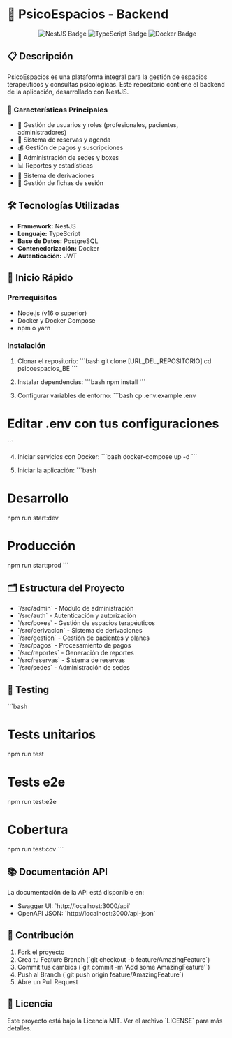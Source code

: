 # 🏥 PsicoEspacios - Backend

<p align="center">
  <img src="https://img.shields.io/badge/NestJS-E0234E?style=for-the-badge&logo=nestjs&logoColor=white" alt="NestJS Badge"/>
  <img src="https://img.shields.io/badge/TypeScript-007ACC?style=for-the-badge&logo=typescript&logoColor=white" alt="TypeScript Badge"/>
  <img src="https://img.shields.io/badge/Docker-2CA5E0?style=for-the-badge&logo=docker&logoColor=white" alt="Docker Badge"/>
</p>

## 📋 Descripción

PsicoEspacios es una plataforma integral para la gestión de espacios terapéuticos y consultas psicológicas. Este repositorio contiene el backend de la aplicación, desarrollado con NestJS.

### 🎯 Características Principales

- 👥 Gestión de usuarios y roles (profesionales, pacientes, administradores)
- 📅 Sistema de reservas y agenda
- 💰 Gestión de pagos y suscripciones
- 📍 Administración de sedes y boxes
- 📊 Reportes y estadísticas
- 🔄 Sistema de derivaciones
- 📝 Gestión de fichas de sesión

## 🛠️ Tecnologías Utilizadas

- **Framework:** NestJS
- **Lenguaje:** TypeScript
- **Base de Datos:** PostgreSQL
- **Contenedorización:** Docker
- **Autenticación:** JWT

## 🚀 Inicio Rápido

### Prerrequisitos

- Node.js (v16 o superior)
- Docker y Docker Compose
- npm o yarn

### Instalación

1. Clonar el repositorio:
\`\`\`bash
git clone [URL_DEL_REPOSITORIO]
cd psicoespacios_BE
\`\`\`

2. Instalar dependencias:
\`\`\`bash
npm install
\`\`\`

3. Configurar variables de entorno:
\`\`\`bash
cp .env.example .env
# Editar .env con tus configuraciones
\`\`\`

4. Iniciar servicios con Docker:
\`\`\`bash
docker-compose up -d
\`\`\`

5. Iniciar la aplicación:
\`\`\`bash
# Desarrollo
npm run start:dev

# Producción
npm run start:prod
\`\`\`

## 🗂️ Estructura del Proyecto

- \`/src/admin\` - Módulo de administración
- \`/src/auth\` - Autenticación y autorización
- \`/src/boxes\` - Gestión de espacios terapéuticos
- \`/src/derivacion\` - Sistema de derivaciones
- \`/src/gestion\` - Gestión de pacientes y planes
- \`/src/pagos\` - Procesamiento de pagos
- \`/src/reportes\` - Generación de reportes
- \`/src/reservas\` - Sistema de reservas
- \`/src/sedes\` - Administración de sedes

## 🧪 Testing

\`\`\`bash
# Tests unitarios
npm run test

# Tests e2e
npm run test:e2e

# Cobertura
npm run test:cov
\`\`\`

## 📚 Documentación API

La documentación de la API está disponible en:
- Swagger UI: \`http://localhost:3000/api\`
- OpenAPI JSON: \`http://localhost:3000/api-json\`

## 🤝 Contribución

1. Fork el proyecto
2. Crea tu Feature Branch (\`git checkout -b feature/AmazingFeature\`)
3. Commit tus cambios (\`git commit -m 'Add some AmazingFeature'\`)
4. Push al Branch (\`git push origin feature/AmazingFeature\`)
5. Abre un Pull Request

## 📝 Licencia

Este proyecto está bajo la Licencia MIT. Ver el archivo \`LICENSE\` para más detalles.
